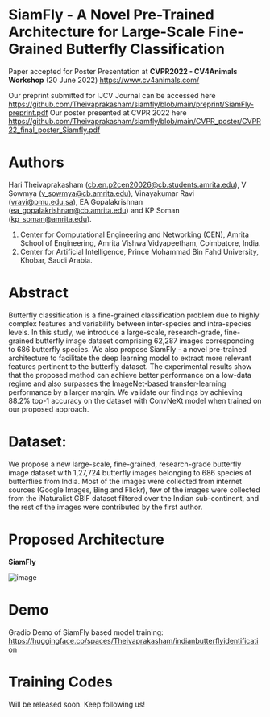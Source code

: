# SiamFly - A Novel Pre-Trained Architecture for Large-Scale Fine-Grained Butterfly Classification

Paper accepted for Poster Presentation at **CVPR2022 - CV4Animals Workshop** (20 June 2022) https://www.cv4animals.com/

Our preprint submitted for IJCV Journal can be accessed here https://github.com/Theivaprakasham/siamfly/blob/main/preprint/SiamFly-preprint.pdf
Our poster presented at CVPR 2022 here https://github.com/Theivaprakasham/siamfly/blob/main/CVPR_poster/CVPR22_final_poster_Siamfly.pdf

# Authors

Hari Theivaprakasham (cb.en.p2cen20026@cb.students.amrita.edu), V Sowmya (v_sowmya@cb.amrita.edu), Vinayakumar Ravi (vravi@pmu.edu.sa), EA Gopalakrishnan (ea_gopalakrishnan@cb.amrita.edu) and KP Soman (kp_soman@amrita.edu).

1. Center for Computational Engineering and Networking (CEN), Amrita School of Engineering, Amrita Vishwa Vidyapeetham, Coimbatore, India.
2. Center for Artificial Intelligence, Prince Mohammad Bin Fahd University, Khobar, Saudi Arabia.

# Abstract

Butterfly classification is a fine-grained classification problem due to highly complex features and variability between inter-species and intra-species levels. In this study, we introduce a large-scale, research-grade, fine-grained butterfly image dataset comprising 62,287 images corresponding to 686 butterfly species. We also propose SiamFly - a novel pre-trained architecture to facilitate the deep learning model to extract more relevant features pertinent to the butterfly dataset. The experimental results show that the proposed method can achieve better performance on a low-data regime and also surpasses the ImageNet-based transfer-learning performance by a larger margin. We validate our findings by achieving 88.2% top-1 accuracy on the dataset with ConvNeXt model when trained on our proposed approach.


# Dataset:

We propose a new large-scale, fine-grained, research-grade butterfly image dataset with 1,27,724 butterfly images belonging to 686 species of butterflies from India. Most of the images were collected from internet sources (Google Images, Bing and Flickr), few of the images were collected from the iNaturalist GBIF dataset filtered over the Indian sub-continent, and the rest of the images were contributed by the first author.


# Proposed Architecture

**SiamFly**

![image](https://user-images.githubusercontent.com/44334254/174580122-5c3ecc22-06bc-4279-b44f-4cd17a57b506.png)


# Demo

Gradio Demo of SiamFly based model training: https://huggingface.co/spaces/Theivaprakasham/indianbutterflyidentification


# Training Codes

Will be released soon. Keep following us!